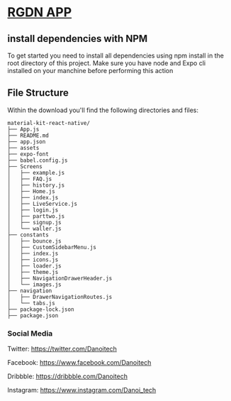 # [RGDN APP](https://danoitech.com)

## install dependencies with NPM

To get started you need to install all dependencies using npm install in the root directory of this project. Make sure you have node and Expo cli installed on your manchine before performing this action

## File Structure

Within the download you'll find the following directories and files:

```
material-kit-react-native/
├── App.js
├── README.md
├── app.json
├── assets
├── expo-font
├── babel.config.js
├── Screens
│   ├── example.js
│   ├── FAQ.js
│   ├── history.js
│   ├── Home.js
│   ├── index.js
│   ├── LiveService.js
│   ├── login.js
│   ├── parttwo.js
│   ├── signup.js
│   └── waller.js
├── constants
│   ├── bounce.js
│   ├── CustomSidebarMenu.js
│   ├── index.js
│   ├── icons.js
│   ├── loader.js
│   ├── theme.js
│   ├── NavigationDrawerHeader.js
│   └── images.js
├── navigation
│   ├── DrawerNavigationRoutes.js
│   └── tabs.js
├── package-lock.json
├── package.json

```

### Social Media

Twitter: <https://twitter.com/Danoitech>

Facebook: <https://www.facebook.com/Danoitech>

Dribbble: <https://dribbble.com/Danoitech>

Instagram: <https://www.instagram.com/Danoi_tech>
